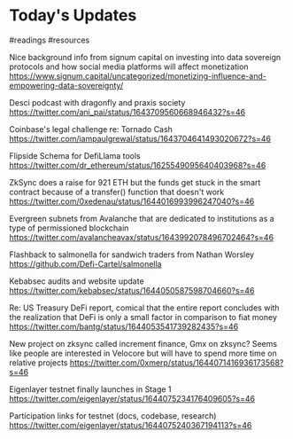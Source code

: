 # Today's Updates
#readings #resources 

Nice background info from signum capital on investing into data sovereign protocols and how social media platforms will affect monetization 
https://www.signum.capital/uncategorized/monetizing-influence-and-empowering-data-sovereignty/

Desci podcast with dragonfly and praxis society 
https://twitter.com/ani_pai/status/1643709560668946432?s=46

Coinbase's legal challenge re: Tornado Cash
https://twitter.com/iampaulgrewal/status/1643704641493020672?s=46

Flipside Schema for DefiLlama tools
https://twitter.com/dr_ethereum/status/1625549095640403968?s=46

ZkSync does a raise for 921 ETH but the funds get stuck in the smart contract because of a transfer() function that doesn't work
https://twitter.com/0xedenau/status/1644016993996247040?s=46

Evergreen subnets from Avalanche that are dedicated to institutions as a type of permissioned blockchain
https://twitter.com/avalancheavax/status/1643992078496702464?s=46

Flashback to salmonella for sandwich traders from Nathan Worsley
https://github.com/Defi-Cartel/salmonella

Kebabsec audits and website update
https://twitter.com/kebabsec/status/1644050587598704660?s=46

Re: US Treasury DeFi report, comical that the entire report concludes with the realization that DeFi is only a small factor in comparison to fiat money
https://twitter.com/bantg/status/1644053541739282435?s=46

New project on zksync called increment finance, Gmx on zksync? Seems like people are interested in Velocore but will have to spend more time on relative projects
https://twitter.com/0xmerp/status/1644071416936173568?s=46

Eigenlayer testnet finally launches in Stage 1
https://twitter.com/eigenlayer/status/1644075234176409605?s=46

Participation links for testnet (docs, codebase, research)
https://twitter.com/eigenlayer/status/1644075240367194113?s=46

